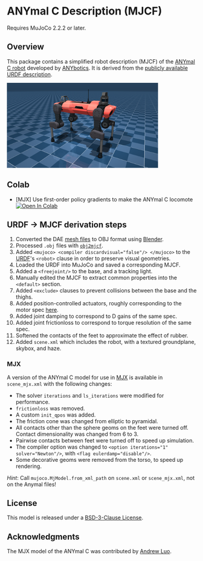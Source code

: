 # ANYmal C Description (MJCF)

Requires MuJoCo 2.2.2 or later.

## Overview

This package contains a simplified robot description (MJCF) of the [ANYmal C
robot](https://www.anybotics.com/anymal) developed by
[ANYbotics](https://www.anybotics.com). It is derived from the [publicly
available URDF
description](https://github.com/ANYbotics/anymal_c_simple_description).

<p float="left">
  <img src="anymal_c.png" width="400">
</p>

## Colab

* [MJX] Use first-order policy gradients to make the ANYmal C locomote
   [![Open In Colab](https://colab.research.google.com/assets/colab-badge.svg)](https://colab.research.google.com/github/google-deepmind/mujoco/blob/main/mjx/training_apg.ipynb)

## URDF → MJCF derivation steps

1. Converted the DAE [mesh
   files](https://github.com/ANYbotics/anymal_c_simple_description/tree/master/meshes)
   to OBJ format using [Blender](https://www.blender.org/).
2. Processed `.obj` files with [`obj2mjcf`](https://github.com/kevinzakka/obj2mjcf).
3. Added `<mujoco> <compiler discardvisual="false"/> </mujoco>` to the
   [URDF](https://github.com/ANYbotics/anymal_b_simple_description/blob/master/urdf/anymal.urdf)'s
   `<robot>` clause in order to preserve visual geometries.
4. Loaded the URDF into MuJoCo and saved a corresponding MJCF.
5. Added a `<freejoint/>` to the base, and a tracking light.
6. Manually edited the MJCF to extract common properties into the `<default>` section.
7. Added `<exclude>` clauses to prevent collisions between the base and the thighs.
8. Added position-controlled actuators, roughly corresponding to the motor spec
   [here](https://doi.org/10.1080/01691864.2017.1378591).
9. Added joint damping to correspond to D gains of the same spec.
10. Added joint frictionloss to correspond to torque resolution of the same spec.
11. Softened the contacts of the feet to approximate the effect of rubber.
12. Added `scene.xml` which includes the robot, with a textured groundplane, skybox, and haze.

### MJX

A version of the ANYmal C model for use in [MJX](https://mujoco.readthedocs.io/en/stable/mjx.html) is available in `scene_mjx.xml` with the following changes:

* The solver `iterations` and `ls_iterations` were modified for performance.
* `frictionloss` was removed.
* A custom `init_qpos` was added.
* The friction cone was changed from elliptic to pyramidal.
* All contacts other than the sphere geoms on the feet were turned off. Contact dimensionality was changed from 6 to 3.
* Pairwise contacts between feet were turned off to speed up simulation.
* The compiler option was changed to `<option iterations="1" solver="Newton"/>`, with `<flag eulerdamp="disable"/>`.
* Some decorative geoms were removed from the torso, to speed up rendering.

*Hint*: Call `mujoco.MjModel.from_xml_path` on `scene.xml` or `scene_mjx.xml`, not on the Anymal files!

## License

This model is released under a [BSD-3-Clause License](LICENSE).

## Acknowledgments

The MJX model of the ANYmal C was contributed by [Andrew Luo](https://github.com/Andrew-Luo1).
